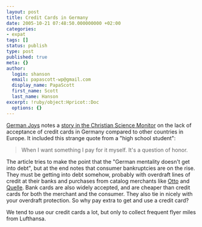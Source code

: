 ```yaml
---
layout: post
title: Credit Cards in Germany
date: 2005-10-21 07:48:50.000000000 +02:00
categories:
- expat
tags: []
status: publish
type: post
published: true
meta: {}
author:
  login: shanson
  email: papascott-wp@gmail.com
  display_name: PapaScott
  first_name: Scott
  last_name: Hanson
excerpt: !ruby/object:Hpricot::Doc
  options: {}
---
```

<p><a href="http://andrewhammel.typepad.com/german_joys/2005/10/credit_cards_ho.html" title="German Joys: Credit Cards, Honor, and the Fatherland">German Joys</a> notes a <a href="http://www.csmonitor.com/2005/1020/p06s02-woeu.htm" title="Credit-card companies woo few Germans | csmonitor.com">story in the Christian Science Monitor</a> on the lack of acceptance of credit cards in Germany compared to other countries in Europe. It included this strange quote from a "high school student":</p>
<blockquote><p>When I want something I pay for it myself. It's a question of honor.</p></blockquote>
<p>The article tries to make the point that the "German mentality doesn't get into debt", but at the end notes that consumer bankruptcies are on the rise. They must be getting into debt somehow, probably with overdraft lines of credit at their banks and purchases from catalog merchants like <a href="http://www.otto.de/">Otto</a> and <a href="http://www.quelle.de/">Quelle</a>. Bank cards are also widely accepted, and are cheaper than credit cards for both the merchant and the consumer. They also tie in nicely with your overdraft protection. So why pay extra to get and use a credit card?</p>
<p>We tend to use our credit cards a lot, but only to collect frequent flyer miles from Lufthansa.</p>
